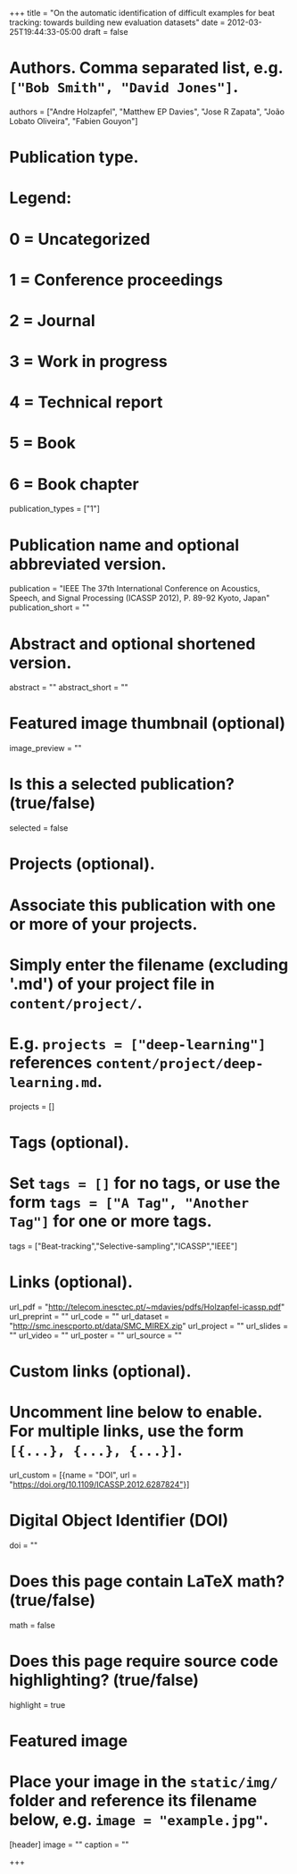 +++
title = "On the automatic identification of difficult examples for beat tracking: towards building new evaluation datasets"
date = 2012-03-25T19:44:33-05:00
draft = false

# Authors. Comma separated list, e.g. `["Bob Smith", "David Jones"]`.
authors = ["Andre Holzapfel", "Matthew EP Davies", "Jose R Zapata", "João Lobato Oliveira", "Fabien Gouyon"]

# Publication type.
# Legend:
# 0 = Uncategorized
# 1 = Conference proceedings
# 2 = Journal
# 3 = Work in progress
# 4 = Technical report
# 5 = Book
# 6 = Book chapter
publication_types = ["1"]

# Publication name and optional abbreviated version.
publication = "IEEE The 37th International Conference on Acoustics, Speech, and Signal Processing (ICASSP 2012), P. 89-92 Kyoto, Japan"
publication_short = ""

# Abstract and optional shortened version.
abstract = ""
abstract_short = ""

# Featured image thumbnail (optional)
image_preview = ""

# Is this a selected publication? (true/false)
selected = false

# Projects (optional).
#   Associate this publication with one or more of your projects.
#   Simply enter the filename (excluding '.md') of your project file in `content/project/`.
#   E.g. `projects = ["deep-learning"]` references `content/project/deep-learning.md`.
projects = []

# Tags (optional).
#   Set `tags = []` for no tags, or use the form `tags = ["A Tag", "Another Tag"]` for one or more tags.
tags = ["Beat-tracking","Selective-sampling","ICASSP","IEEE"]

# Links (optional).
url_pdf = "http://telecom.inesctec.pt/~mdavies/pdfs/Holzapfel-icassp.pdf"
url_preprint = ""
url_code = ""
url_dataset = "http://smc.inescporto.pt/data/SMC_MIREX.zip"
url_project = ""
url_slides = ""
url_video = ""
url_poster = ""
url_source = ""

# Custom links (optional).
#   Uncomment line below to enable. For multiple links, use the form `[{...}, {...}, {...}]`.
url_custom = [{name = "DOI", url = "https://doi.org/10.1109/ICASSP.2012.6287824"}]

# Digital Object Identifier (DOI)
doi = ""

# Does this page contain LaTeX math? (true/false)
math = false

# Does this page require source code highlighting? (true/false)
highlight = true

# Featured image
# Place your image in the `static/img/` folder and reference its filename below, e.g. `image = "example.jpg"`.
[header]
image = ""
caption = ""

+++

